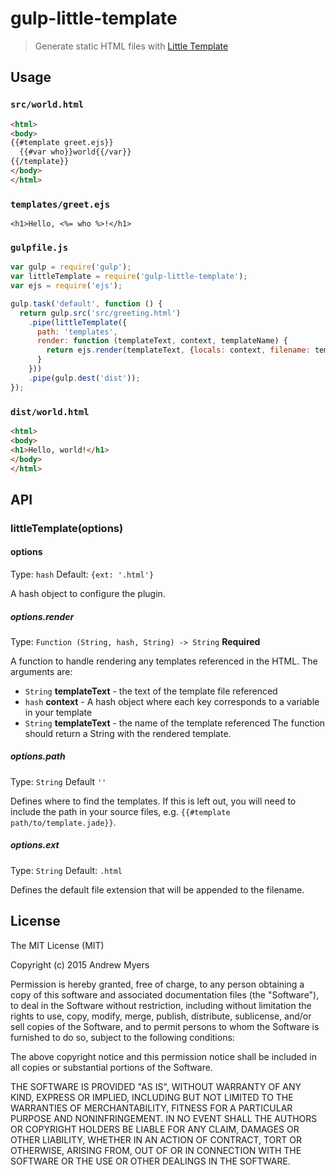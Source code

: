 # gulp-little-template
> Generate static HTML files with [Little Template](https://github.com/maskedcoder/little-template)

## Usage

### `src/world.html`

```html
<html>
<body>
{{#template greet.ejs}}
  {{#var who}}world{{/var}}
{{/template}}
</body>
</html>
```

### `templates/greet.ejs`

```
<h1>Hello, <%= who %>!</h1>
```

### `gulpfile.js`

```javascript
var gulp = require('gulp');
var littleTemplate = require('gulp-little-template');
var ejs = require('ejs');

gulp.task('default', function () {
  return gulp.src('src/greeting.html')
    .pipe(littleTemplate({
      path: 'templates',
      render: function (templateText, context, templateName) {
        return ejs.render(templateText, {locals: context, filename: templateName});
      }
    }))
    .pipe(gulp.dest('dist'));
});
```

### `dist/world.html`

```html
<html>
<body>
<h1>Hello, world!</h1>
</body>
</html>
```

## API

### littleTemplate(options)

#### options
Type: `hash`
Default: `{ext: '.html'}`

A hash object to configure the plugin.

##### options.render
Type: `Function (String, hash, String) -> String`
**Required**

A function to handle rendering any templates referenced in the HTML. The arguments are:
 - `String` **templateText** - the text of the template file referenced
 - `hash` **context** - A hash object where each key corresponds to a variable in your template
 - `String` **templateText** - the name of the template referenced
The function should return a String with the rendered template.

##### options.path
Type: `String`
Default `''`

Defines where to find the templates. If this is left out, you will need to include the
path in your source files, e.g. `{{#template path/to/template.jade}}`.

##### options.ext
Type: `String`
Default: `.html`

Defines the default file extension that will be appended to the filename.

## License

The MIT License (MIT)

Copyright (c) 2015 Andrew Myers

Permission is hereby granted, free of charge, to any person obtaining a copy
of this software and associated documentation files (the "Software"), to deal
in the Software without restriction, including without limitation the rights
to use, copy, modify, merge, publish, distribute, sublicense, and/or sell
copies of the Software, and to permit persons to whom the Software is
furnished to do so, subject to the following conditions:

The above copyright notice and this permission notice shall be included in
all copies or substantial portions of the Software.

THE SOFTWARE IS PROVIDED "AS IS", WITHOUT WARRANTY OF ANY KIND, EXPRESS OR
IMPLIED, INCLUDING BUT NOT LIMITED TO THE WARRANTIES OF MERCHANTABILITY,
FITNESS FOR A PARTICULAR PURPOSE AND NONINFRINGEMENT. IN NO EVENT SHALL THE
AUTHORS OR COPYRIGHT HOLDERS BE LIABLE FOR ANY CLAIM, DAMAGES OR OTHER
LIABILITY, WHETHER IN AN ACTION OF CONTRACT, TORT OR OTHERWISE, ARISING FROM,
OUT OF OR IN CONNECTION WITH THE SOFTWARE OR THE USE OR OTHER DEALINGS IN
THE SOFTWARE.
